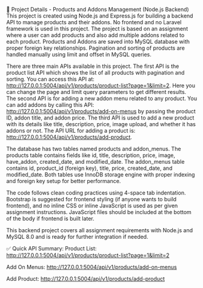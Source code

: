 📄 Project Details - Products and Addons Management (Node.js Backend)
This project is created using Node.js and Express.js for building a backend API to manage products and their addons. No frontend and no Laravel framework is used in this project. The project is based on an assignment where a user can add products and also add multiple addons related to each product. Products and Addons are saved into MySQL database with proper foreign key relationships. Pagination and sorting of products are handled manually using limit and offset in MySQL queries.

There are three main APIs available in this project. The first API is the product list API which shows the list of all products with pagination and sorting. You can access this API at: http://127.0.0.1:5004/api/v1/products/product-list?page=1&limit=2. Here you can change the page and limit query parameters to get different results. The second API is for adding a new addon menu related to any product. You can add addons by calling this API: http://127.0.0.1:5004/api/v1/products/add-on-menus by passing the product ID, addon title, and addon price. The third API is used to add a new product with its details like title, description, price, image upload, and whether it has addons or not. The API URL for adding a product is: http://127.0.0.1:5004/api/v1/products/add-product.

The database has two tables named products and addon_menus. The products table contains fields like id, title, description, price, image, have_addon, created_date, and modified_date. The addon_menus table contains id, product_id (foreign key), title, price, created_date, and modified_date. Both tables use InnoDB storage engine with proper indexing and foreign key setup for better performance.

The code follows clean coding practices using 4-space tab indentation. Bootstrap is suggested for frontend styling (if anyone wants to build frontend), and no inline CSS or inline JavaScript is used as per given assignment instructions. JavaScript files should be included at the bottom of the body if frontend is built later.

This backend project covers all assignment requirements with Node.js and MySQL 8.0 and is ready for further integration if needed.

✅ Quick API Summary:
Product List: http://127.0.0.1:5004/api/v1/products/product-list?page=1&limit=2

Add On Menus: http://127.0.0.1:5004/api/v1/products/add-on-menus

Add Product: http://127.0.0.1:5004/api/v1/products/add-product
